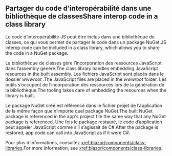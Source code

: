 ## <a name="share-interop-code-in-a-class-library"></a><span data-ttu-id="65170-101">Partager du code d’interopérabilité dans une bibliothèque de classes</span><span class="sxs-lookup"><span data-stu-id="65170-101">Share interop code in a class library</span></span>

<span data-ttu-id="65170-102">Le code d’interopérabilité JS peut être inclus dans une bibliothèque de classes, ce qui vous permet de partager le code dans un package NuGet.</span><span class="sxs-lookup"><span data-stu-id="65170-102">JS interop code can be included in a class library, which allows you to share the code in a NuGet package.</span></span>

<span data-ttu-id="65170-103">La bibliothèque de classes gère l’incorporation des ressources JavaScript dans l’assembly généré.</span><span class="sxs-lookup"><span data-stu-id="65170-103">The class library handles embedding JavaScript resources in the built assembly.</span></span> <span data-ttu-id="65170-104">Les fichiers JavaScript sont placés dans le dossier *wwwroot* .</span><span class="sxs-lookup"><span data-stu-id="65170-104">The JavaScript files are placed in the *wwwroot* folder.</span></span> <span data-ttu-id="65170-105">Les outils s’occupent de l’incorporation des ressources lors de la génération de la bibliothèque.</span><span class="sxs-lookup"><span data-stu-id="65170-105">The tooling takes care of embedding the resources when the library is built.</span></span>

<span data-ttu-id="65170-106">Le package NuGet créé est référencé dans le fichier projet de l’application de la même façon que n’importe quel package NuGet.</span><span class="sxs-lookup"><span data-stu-id="65170-106">The built NuGet package is referenced in the app's project file the same way that any NuGet package is referenced.</span></span> <span data-ttu-id="65170-107">Une fois le package restauré, le code d’application peut appeler JavaScript comme s’il s’agissait de C#.</span><span class="sxs-lookup"><span data-stu-id="65170-107">After the package is restored, app code can call into JavaScript as if it were C#.</span></span>

<span data-ttu-id="65170-108">Pour plus d’informations, consultez <xref:blazor/components/class-libraries>.</span><span class="sxs-lookup"><span data-stu-id="65170-108">For more information, see <xref:blazor/components/class-libraries>.</span></span>
